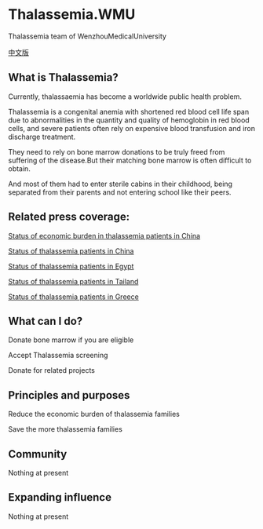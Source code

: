 # Thalassemia.WMU
Thalassemia team of WenzhouMedicalUniversity

[中文版](https://github.com/ThalassemiaTeamofWMU/Thalassemia.WMU/blob/main/README_CN.md)
## What is Thalassemia?

Currently, thalassaemia has become a worldwide public health problem.

Thalassemia is a congenital anemia with shortened red blood cell life span due to abnormalities in the quantity and quality of hemoglobin in red blood cells, and severe patients often rely on expensive blood transfusion and iron discharge treatment.

They need to rely on bone marrow donations to be truly freed from suffering of the disease.But their matching bone marrow is often difficult to obtain.

And most of them had to enter sterile cabins in their childhood, being separated from their parents and not entering school like their peers.

## Related press coverage:

[Status of economic burden in thalassemia patients in China](https://baijiahao.baidu.com/s?id=1726077935809335642&wfr=spider&for=pc)

[Status of thalassemia patients in China](https://thalassemia.com/documents/2015-thalassemia-in-China.pdf)

[Status of thalassemia patients in Egypt](https://www.nature.com/articles/pr19992376)

[Status of thalassemia patients in Tailand](https://www.ncbi.nlm.nih.gov/pmc/articles/PMC6131105/)

[Status of thalassemia patients in Greece](https://www.ncbi.nlm.nih.gov/pmc/articles/PMC3237258/)

## What can I do?

Donate bone marrow if you are eligible

Accept Thalassemia screening

Donate for related projects

## Principles and purposes

Reduce the economic burden of thalassemia families

Save the more thalassemia families

## Community

Nothing at present

## Expanding influence

Nothing at present
